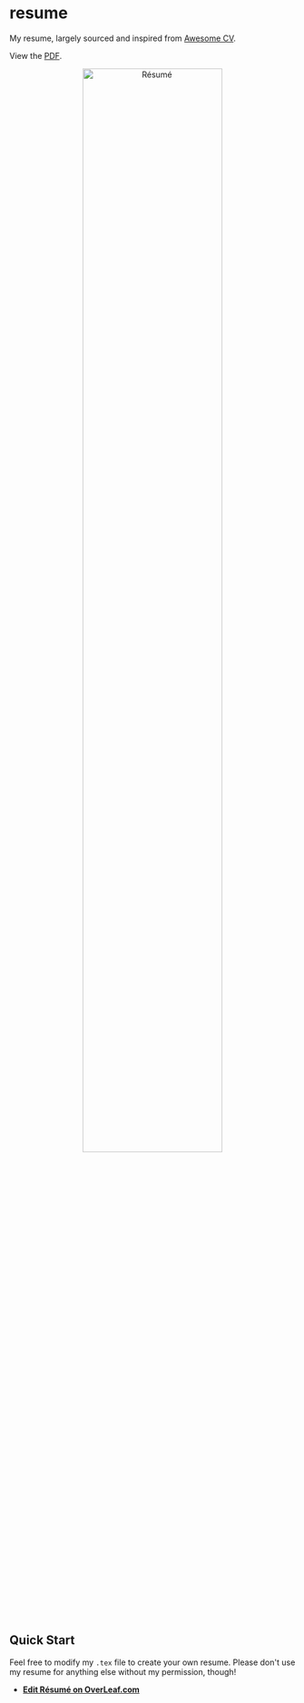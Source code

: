 # resume
My resume, largely sourced and inspired from [Awesome CV](https://github.com/posquit0/Awesome-CV).

View the [PDF](https://raw.githubusercontent.com/junhaodong/resume/master/resume.pdf).

<div align="center">
  <img alt="Résumé" src="https://raw.githubusercontent.com/junhaodong/resume/master/resume.png" width="70%" />
</div>

## Quick Start
Feel free to modify my `.tex` file to create your own resume. Please don't use my resume for anything else without my permission, though!

* [**Edit Résumé on OverLeaf.com**](https://www.overleaf.com/latex/templates/resume-template/ysrmnrwyrhpp)
